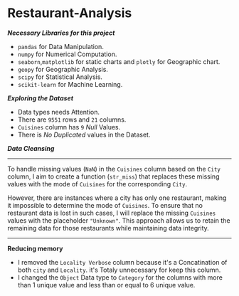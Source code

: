 # Restaurant-Analysis

***Necessary Libraries for this project***

- `pandas` for Data Manipulation.
- `numpy` for Numerical Computation.
- `seaborn`,`matplotlib` for static charts and `plotly` for Geographic chart.
- `geopy` for Geographic Analysis.
- `scipy` for Statistical Analysis.
- `scikit-learn` for Machine Learning.

***Exploring the Dataset***

- Data types needs Attention.
- There are `9551` rows and `21` columns.
- `Cuisines` column has `9` *Null* Values.
- There is *No Duplicated* values in the Dataset.

***Data Cleansing***

---

To handle missing values (`NaN`) in the `Cuisines` column based on the `City` column, I aim to create a function (`str_miss`) that replaces these missing values with the mode of `Cuisines` for the corresponding `City`. 

However, there are instances where a city has only one restaurant, making it impossible to determine the mode of `Cuisines`. To ensure that no restaurant data is lost in such cases, I will replace the missing `Cuisines` values with the placeholder `"Unknown"`. This approach allows us to retain the remaining data for those restaurants while maintaining data integrity.

---

**Reducing memory**
- I removed the `Locality Verbose` column because it's a Concatination of both `city` and `Locality`. it's Totaly unnecessary for keep this column.
- I changed the `Object` Data type to `Category` for the columns with more than 1 unique value and less than or equal to 6 unique value.
